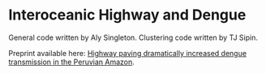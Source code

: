 # Interoceanic Highway and Dengue
General code written by Aly Singleton. Clustering code written by TJ Sipin.

Preprint available here: [Highway paving dramatically increased dengue transmission in the Peruvian Amazon](https://www.medrxiv.org/content/10.1101/2024.11.15.24317406v1.full-text).
